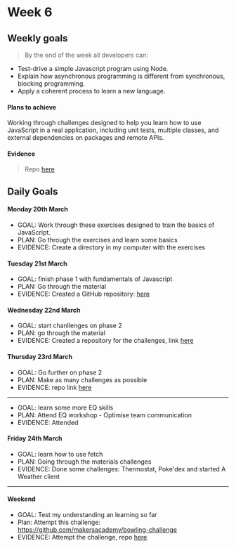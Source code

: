 # Week 6

## Weekly goals

> By the end of the week all developers can:

+ Test-drive a simple Javascript program using Node.
+ Explain how asynchronous programming is different from synchronous, blocking programming.
+ Apply a coherent process to learn a new language.

#### Plans to achieve
Working through challenges designed to help you learn how to use JavaScript in a real application, including unit tests, multiple classes, and external dependencies on packages and remote APIs.

#### Evidence
> Repo [here](https://github.com/ValeSer/Basics_javascript)


## Daily Goals

#### Monday 20th March
- GOAL: Work through these exercises designed to train the basics of JavaScript.
- PLAN: Go through the exercises and learn some basics 
- EVIDENCE: Create a directory in my computer with the exercises

#### Tuesday 21st March
- GOAL: finish phase 1 with fundamentals of Javascript
- PLAN: Go through the material
- EVIDENCE: Created a GitHub repository: [here](https://github.com/ValeSer/Basics_javascript)


#### Wednesday 22nd March
- GOAL: start chanllenges on phase 2 
- PLAN: go through the material
- EVIDENCE: Created a repository for the challenges, link [here](https://github.com/ValeSer/Javascript-fundamentals-challenges)


#### Thursday 23rd March
- GOAL: Go further on phase 2 
- PLAN: Make as many challenges as possible 
- EVIDENCE: repo link [here](https://github.com/ValeSer/Javascript-fundamentals-challenges)
-----
- GOAL: learn some more EQ skills
- PLAN: Attend EQ workshop - Optimise team communication
- EVIDENCE: Attended 

#### Friday 24th March
- GOAL: learn how to use fetch
- PLAN: Going through the materials challenges
- EVIDENCE: Done some challenges: Thermostat, Poke'dex and started A Weather client
-----

#### Weekend 
- GOAL: Test my understanding an learning so far
- Plan: Attempt this challenge: https://github.com/makersacademy/bowling-challenge
- EVIDENCE: Attempt the challenge, repo [here](https://github.com/makersacademy/bowling-challenge/pull/1590)
